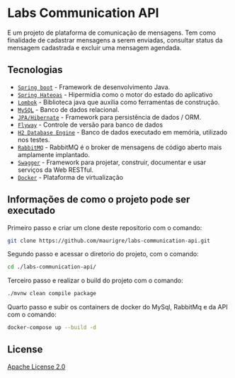 # Labs Communication API
E um projeto de plataforma de comunicação de mensagens. Tem como finalidade de cadastrar mensagens a serem enviadas, consultar status da mensagem cadastrada e excluir uma mensagem agendada.

## Tecnologias

 - [`Spring boot`](https://spring.io) - Framework de desenvolvimento Java.
 - [`Spring Hateoas`](https://spring.io/projects/spring-hateoas) - Hipermídia como o motor do estado do aplicativo 
 - [`Lombok`](https://projectlombok.org/) - Biblioteca java que auxilia como ferramentas de construção. 
 - [`MySQL`](https://www.mysql.com/) - Banco de dados relacional.
 - [`JPA/Hibernate`](https://hibernate.org/orm/) - Framework para persistência de dados / ORM.
 - [`Flyway`](https://flywaydb.org/) - Controle de versão para banco de dados
 - [`H2 Database Engine`](https://mvnrepository.com/artifact/com.h2database/h2) - Banco de dados executado em memória, utilizado nos testes.
 - [`RabbitMQ`](https://www.rabbitmq.com/) - RabbitMQ é o broker de mensagens de código aberto mais amplamente implantado.
 - [`Swagger`](https://swagger.io/) - Framework para projetar, construir, documentar e usar serviços da Web RESTful.
 - [`Docker`](https://www.docker.com/) - Plataforma de virtualização 
 
## Informações de como o projeto pode ser executado
Primeiro passo e criar um clone deste repositorio com o comando:
```bash
git clone https://github.com/maurigre/labs-communication-api.git
```
Segundo passo e acessar o diretorio do projeto, com o comando: 
```bash
cd ./labs-communication-api/
```
Terceiro passo e realizar o build do projeto com o comando:
```bash
./mvnw clean compile package
```
Quarto passo e subir os containers de docker do MySql, RabbitMq e da API com o comando:   
```bash
docker-compose up --build -d
```




## License
[Apache License 2.0](https://www.apache.org/licenses/LICENSE-2.0)